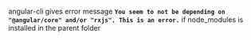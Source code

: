 angular-cli gives error message **`You seem to not be depending on "@angular/core" and/or "rxjs". This is an error.`** if node_modules is installed in the parent folder